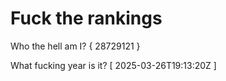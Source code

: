 # Fuck the rankings

Who the hell am I?
{ 28729121 }

What fucking year is it?
[ 2025-03-26T19:13:20Z ]
